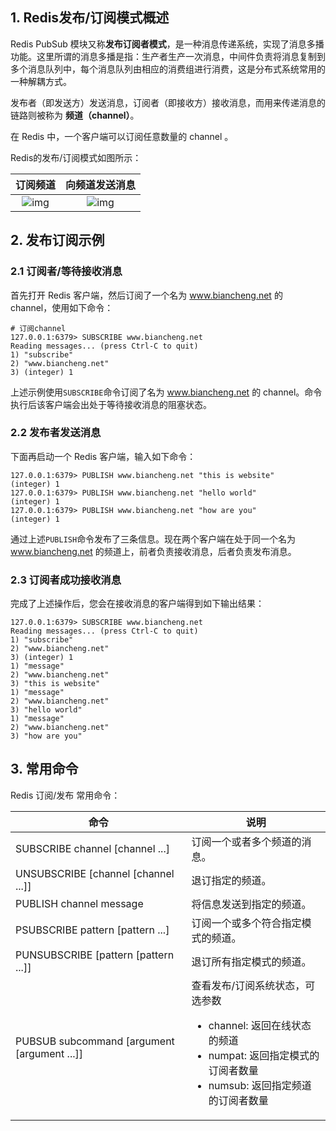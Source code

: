 ## 1. Redis发布/订阅模式概述

Redis PubSub 模块又称**发布订阅者模式**，是一种消息传递系统，实现了消息多播功能。这里所谓的消息多播是指：生产者生产一次消息，中间件负责将消息复制到多个消息队列中，每个消息队列由相应的消费组进行消费，这是分布式系统常用的一种解耦方式。

发布者（即发送方）发送消息，订阅者（即接收方）接收消息，而用来传递消息的链路则被称为 **频道（channel）**。

在 Redis 中，一个客户端可以订阅任意数量的 channel 。

Redis的发布/订阅模式如图所示：

|                           订阅频道                           |                        向频道发送消息                        |
| :----------------------------------------------------------: | :----------------------------------------------------------: |
| ![img](../../resources/images/notebook/数据库/Redis/pubsub1.png) | ![img](../../resources/images/notebook/数据库/Redis/pubsub2.png) |

## 2. 发布订阅示例

### 2.1 订阅者/等待接收消息

首先打开 Redis 客户端，然后订阅了一个名为 www.biancheng.net 的 channel，使用如下命令：

```
# 订阅channel
127.0.0.1:6379> SUBSCRIBE www.biancheng.net
Reading messages... (press Ctrl-C to quit)
1) "subscribe"
2) "www.biancheng.net"
3) (integer) 1 
```

上述示例使用`SUBSCRIBE`命令订阅了名为 www.biancheng.net 的 channel。命令执行后该客户端会出处于等待接收消息的阻塞状态。

### 2.2 发布者发送消息

下面再启动一个 Redis 客户端，输入如下命令：

```
127.0.0.1:6379> PUBLISH www.biancheng.net "this is website"
(integer) 1
127.0.0.1:6379> PUBLISH www.biancheng.net "hello world"
(integer) 1
127.0.0.1:6379> PUBLISH www.biancheng.net "how are you"
(integer) 1
```

通过上述`PUBLISH`命令发布了三条信息。现在两个客户端在处于同一个名为 www.biancheng.net 的频道上，前者负责接收消息，后者负责发布消息。

### 2.3 订阅者成功接收消息

完成了上述操作后，您会在接收消息的客户端得到如下输出结果：

```
127.0.0.1:6379> SUBSCRIBE www.biancheng.net
Reading messages... (press Ctrl-C to quit)
1) "subscribe"
2) "www.biancheng.net"
3) (integer) 1
1) "message"
2) "www.biancheng.net"
3) "this is website"
1) "message"
2) "www.biancheng.net"
3) "hello world"
1) "message"
2) "www.biancheng.net"
3) "how are you"
```

## 3. 常用命令

Redis 订阅/发布 常用命令：

| 命令                                        | 说明                                                         |
| ------------------------------------------- | ------------------------------------------------------------ |
| SUBSCRIBE channel [channel ...]             | 订阅一个或者多个频道的消息。                                 |
| UNSUBSCRIBE [channel [channel ...]]         | 退订指定的频道。                                             |
| PUBLISH channel message                     | 将信息发送到指定的频道。                                     |
| PSUBSCRIBE pattern [pattern ...]            | 订阅一个或多个符合指定模式的频道。                           |
| PUNSUBSCRIBE [pattern [pattern ...]]        | 退订所有指定模式的频道。                                     |
| PUBSUB subcommand [argument [argument ...]] | 查看发布/订阅系统状态，可选参数<ul><li>channel: 返回在线状态的频道</li><li>numpat: 返回指定模式的订阅者数量</li><li>numsub: 返回指定频道的订阅者数量</li></ul> |